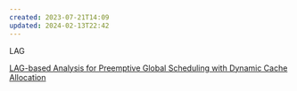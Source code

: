 ```yaml
---
created: 2023-07-21T14:09
updated: 2024-02-13T22:42
---
```

LAG

<a href="zotero://note/u/HS87GPV7/" rel="noopener noreferrer nofollow" zhref="zotero://note/u/HS87GPV7/" ztype="znotelink" class="internal-link">LAG-based Analysis for Preemptive Global Scheduling with Dynamic Cache Allocation</a>
